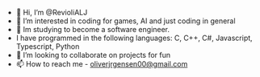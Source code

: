 - 👋 Hi, I’m @RevioliALJ
- 👀 I’m interested in coding for games, AI and just coding in general
- 🌱 Im studying to become a software engineer.
- I have programmed in the following languages: C, C++, C#, Javascript, Typescript, Python
- 💞️ I’m looking to collaborate on projects for fun
- 📫 How to reach me - oliverjrgensen00@gmail.com

<!---
RevioliALJ/RevioliALJ is a ✨ special ✨ repository because its `README.md` (this file) appears on your GitHub profile.
You can click the Preview link to take a look at your changes.
--->
